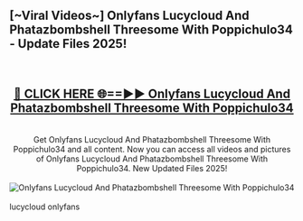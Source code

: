 <h2>[~Viral Videos~] Onlyfans Lucycloud And Phatazbombshell Threesome With Poppichulo34 - Update Files 2025!</h2>
<br>
<div align="center">
<h2><a href="https://betterlinks.top/A2PfLJ" rel="nofollow">🔴 CLICK HERE 🌐==►► Onlyfans Lucycloud And Phatazbombshell Threesome With Poppichulo34</a></h2>
<br>
Get Onlyfans Lucycloud And Phatazbombshell Threesome With Poppichulo34 and all content. Now you can access all videos and pictures of Onlyfans Lucycloud And Phatazbombshell Threesome With Poppichulo34. New Updated Files 2025!
<br>
<br>
<a href="https://betterlinks.top/A2PfLJ" rel="nofollow" data-target="animated-image.originalLink"><img src="https://i.ibb.co.com/WyWwxjT/player-gif2.gif" alt="Onlyfans Lucycloud And Phatazbombshell Threesome With Poppichulo34" style="max-width: 100%; display: inline-block;" data-target="animated-image.originalImage"></a>
</div>
<br>
lucycloud onlyfans